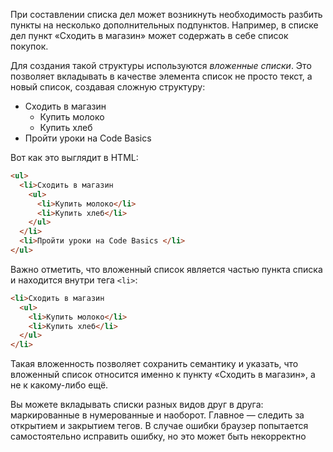 
При составлении списка дел может возникнуть необходимость разбить пункты на несколько дополнительных подпунктов. Например, в списке дел пункт «Сходить в магазин» может содержать в себе список покупок.

Для создания такой структуры используются _вложенные списки_. Это позволяет вкладывать в качестве элемента список не просто текст, а новый список, создавая сложную структуру:

<div class="hexlet-basics-example my-3">
  <ul class="m-0">
    <li>Сходить в магазин
      <ul>
        <li>Купить молоко</li>
        <li>Купить хлеб</li>
      </ul>
    </li>
    <li>Пройти уроки на Code Basics </li>
  </ul>
</div>

Вот как это выглядит в HTML:

```html
<ul>
  <li>Сходить в магазин
    <ul>
      <li>Купить молоко</li>
      <li>Купить хлеб</li>
    </ul>
  </li>
  <li>Пройти уроки на Code Basics </li>
</ul>
```

Важно отметить, что вложенный список является частью пункта списка и находится внутри тега `<li>`:

```html
<li>Сходить в магазин
  <ul>
    <li>Купить молоко</li>
    <li>Купить хлеб</li>
  </ul>
</li>
```

Такая вложенность позволяет сохранить семантику и указать, что вложенный список относится именно к пункту «Сходить в магазин», а не к какому-либо ещё.

Вы можете вкладывать списки разных видов друг в друга: маркированные в нумерованные и наоборот. Главное — следить за открытием и закрытием тегов. В случае ошибки браузер попытается самостоятельно исправить ошибку, но это может быть некорректно
